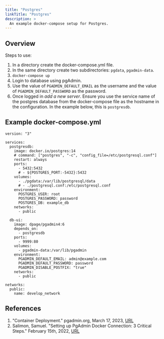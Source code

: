 ```yaml
---
title: "Postgres"
linkTitle: "Postgres"
description: >
  An example docker-compose setup for Postgres.
---
```

<!-- date: 2023-03-17T00:12:00-05:00 -->

## Overview

Steps to use:

1.  In a directory create the docker-compose.yml file.
1.  In the same directory create two subdirectories: `pgdata`, `pgadmin-data`.
1.  `docker-compose up`
1.  Login to database using pgAdmin.
1.  Use the value of `PGADMIN_DEFAULT_EMAIL` as the username and the value of
    `PGADMIN_DEFAULT_PASSWORD` as the password.
1.  Once logged in _add a new server_.  Ensure you use the service name of the
    postgres database from the docker-compose file as the hostname in the
    configuration.  In the example below, this is `postgresdb`.

## Example docker-compose.yml

```docker
version: "3"

services:
  postgresdb:
    image: docker.io/postgres:14
    # command: ["postgres", "-c", "config_file=/etc/postgresql.conf"]
    restart: always
    ports:
      - 5432:5432
      # - ${POSTGRES_PORT:-5432}:5432
    volumes:
      - ./pgdata:/var/lib/postgresql/data
      # - ./postgresql.conf:/etc/postgresql.conf
    environment:
      POSTGRES_USER: root
      POSTGRES_PASSWORD: password
      POSTGRES_DB: example_db
    networks:
      - public

  db-ui:
    image: dpage/pgadmin4:6
    depends_on: 
      - postgresdb
    ports:
      - 9999:80
    volumes:
      - pgadmin-data:/var/lib/pgadmin
    environment:
      PGADMIN_DEFAULT_EMAIL: admin@example.com
      PGADMIN_DEFAULT_PASSWORD: password
      PGADMIN_DISABLE_POSTFIX: "true"
    networks:
      - public

networks:
  public:
    name: develop_network
```

## References


<!-- Format for online resources: -->
<!-- Author Last Name, First Name. “Title of Work.” Title of Site, Sponsor or -->
<!-- Publisher (include only if different from website title or author), Date of -->
<!-- Publication or Update Date, URL. Accessed Date (only if no date of publication -->
<!-- or update date). -->

1. "Container Deployment."  pgadmin.org, March 17, 2023, [URL](https://www.pgadmin.org/docs/pgadmin4/6.21/container_deployment.html)
1. Salimon, Samuel.  "Setting up PgAdmin Docker Connection: 3 Critical Steps." February 15th, 2022, [URL](https://hevodata.com/learn/pgadmin-docker)
